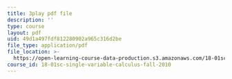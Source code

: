 ```yaml
---
title: 3play pdf file
description: ''
type: course
layout: pdf
uid: 49d1a497fdf812280902a965c316d2be
file_type: application/pdf
file_location: >-
  https://open-learning-course-data-production.s3.amazonaws.com/18-01sc-single-variable-calculus-fall-2010/49d1a497fdf812280902a965c316d2be_Wj0oH3ehk18.pdf
course_id: 18-01sc-single-variable-calculus-fall-2010
---
```

